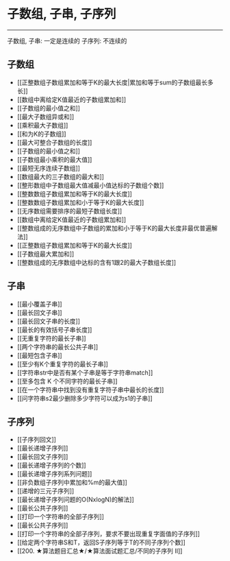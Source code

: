# 子数组, 子串, 子序列

---


子数组, 子串: 一定是连续的
子序列: 不连续的

## 子数组
- [[正整数组子数组累加和等于K的最大长度|累加和等于sum的子数组最长多长]] 
 - [[数组中离给定K值最近的子数组累加和]]
 - [[子数组的最小值之和]]
 - [[最大子数组异或和]]
 - [[乘积最大子数组]]
 - [[和为K的子数组]]
 - [[最大可整合子数组的长度]]
 - [[子数组的最小值之和]]
 - [[子数组最小乘积的最大值]]
 - [[最短无序连续子数组]]
 - [[数组最大的三子数组的最大和]]
 - [[整形数组中子数组最大值减最小值达标的子数组个数]]
 - [[整数数组子数组累加和等于K的最大长度]]
 - [[整数数组子数组累加和小于等于K的最大长度]]
 - [[无序数组需要排序的最短子数组长度]]
 - [[数组中离给定K值最近的子数组累加和]]
- [[整数组成的无序数组中子数组的累加和小于等于K的最大长度非最优普遍解法]]
- [[正整数组子数组累加和等于K的最大长度]]
- [[子数组最大累加和]]
- [[整数组成的无序数组中达标的含有1跟2的最大子数组长度]]

## 子串
- [[最小覆盖子串]]
- [[最长回文子串]]
- [[最长回文子串的长度]]
- [[最长的有效括号子串长度]]
- [[无重复字符的最长子串]]
- [[两个字符串的最长公共子串]]
- [[最短包含子串]]
- [[至少有K个重复字符的最长子串]]
- [[字符串str中是否有某个子串是等于字符串match]]
- [[至多包含 K 个不同字符的最长子串]]
- [[在一个字符串中找到没有重复字符子串中最长的长度]]
- [[问字符串s2最少删除多少字符可以成为s1的子串]]


## 子序列
- [[子序列回文]]
- [[最长递增子序列]]
- [[最长回文子序列]]
- [[最长递增子序列的个数]]
- [[最长递增子序列系列问题]]
- [[非负数组子序列中累加和%m的最大值]]
- [[递增的三元子序列]]
- [[最长递增子序列问题的O(NxlogN)的解法]]
- [[最长公共子序列]]
- [[打印一个字符串的全部子序列]]
- [[最长公共子序列]]
- [[打印一个字符串的全部子序列，要求不要出现重复字面值的子序列]]
- [[给定两个字符串S和T，返回S子序列等于T的不同子序列个数]]
- [[200. ★算法题目汇总★/★算法面试题汇总/不同的子序列 II]]




